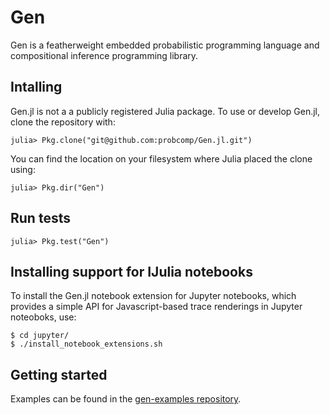 # Gen

Gen is a featherweight embedded probabilistic programming language and compositional inference programming library.

## Intalling
Gen.jl is not a a publicly registered Julia package.
To use or develop Gen.jl, clone the repository with:
```
julia> Pkg.clone("git@github.com:probcomp/Gen.jl.git")
```
You can find the location on your filesystem where Julia placed the clone using:
```
julia> Pkg.dir("Gen")
```

## Run tests
```
julia> Pkg.test("Gen")
```

## Installing support for IJulia notebooks

To install the Gen.jl notebook extension for Jupyter notebooks, which provides
a simple API for Javascript-based trace renderings in Jupyter noteoboks, use:

```
$ cd jupyter/
$ ./install_notebook_extensions.sh
```


## Getting started

Examples can be found in the [gen-examples repository](https://github.com/probcomp/gen-examples).
